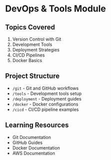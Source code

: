 # DevOps & Tools Module

## Topics Covered
1. Version Control with Git
2. Development Tools
3. Deployment Strategies
4. CI/CD Pipelines
5. Docker Basics

## Project Structure
- `/git` - Git and GitHub workflows
- `/tools` - Development tools setup
- `/deployment` - Deployment guides
- `/docker` - Docker configurations
- `/cicd` - CI/CD pipeline examples

## Learning Resources
- Git Documentation
- GitHub Guides
- Docker Documentation
- AWS Documentation
